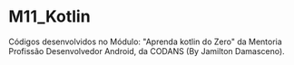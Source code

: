 # M11_Kotlin
Códigos desenvolvidos no Módulo: "Aprenda kotlin do Zero" da Mentoria Profissão Desenvolvedor Android, da CODANS (By Jamilton Damasceno).
